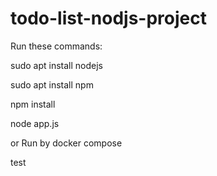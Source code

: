 # todo-list-nodjs-project

Run these commands:

sudo apt install nodejs

sudo apt install npm

npm install

node app.js

or Run by docker compose

test

